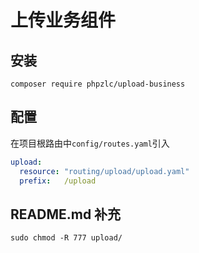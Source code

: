 # 上传业务组件

## 安装

```shell
composer require phpzlc/upload-business 
```

## 配置

在项目根路由中`config/routes.yaml`引入

```yaml
upload:
  resource: "routing/upload/upload.yaml"
  prefix:   /upload
```

## README.md 补充

```text
sudo chmod -R 777 upload/
```
